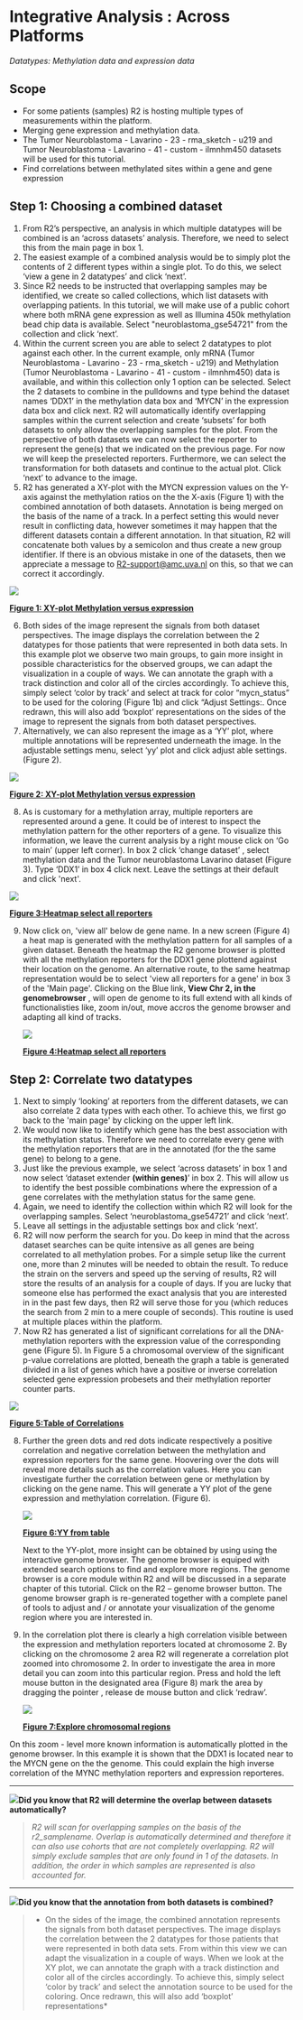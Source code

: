 
<a id="integrative_analysis_methylation"> </a>


Integrative Analysis : Across Platforms
===========================================

*Datatypes: Methylation data and expression data*


Scope
-----

- For some patients (samples)  R2 is hosting multiple types of measurements within the platform.
- Merging gene expression and methylation data.
- The Tumor Neuroblastoma - Lavarino - 23 - rma_sketch - u219 and Tumor Neuroblastoma - Lavarino - 41 - custom - ilmnhm450 datasets will be used for this tutorial.
- Find correlations between methylated sites within a gene and gene expression



Step 1: Choosing a combined dataset
-----

1.	From R2’s perspective, an analysis in which multiple datatypes will be combined is an ‘across datasets’ analysis. Therefore, we need to select this from the main page in box 1.
2.	The easiest example of a combined analysis would be to simply plot the contents of 2 different types within a single plot. To do this, we select ‘view a gene in 2 datatypes’ and click ‘next’.
3.	Since R2 needs to be instructed that overlapping samples may be identified, we create so called collections, which list datasets with overlapping patients. In this tutorial, we will make use of a public cohort where both mRNA gene expression as well as Illumina 450k methylation bead chip data is available.  Select "neuroblastoma_gse54721" from the collection and click ‘next’.
4.	Within the current screen you are able to select 2 datatypes to plot against each other. In the current example, only mRNA (Tumor Neuroblastoma - Lavarino - 23 - rma_sketch - u219) and Methylation (Tumor Neuroblastoma - Lavarino - 41 - custom - ilmnhm450) data is available, and within this collection only 1 option can be selected. Select the 2 datasets to combine in the pulldowns and type behind the dataset names   ‘DDX1’ in the methylation data box and ‘MYCN’ in the expression data box and click next. R2 will automatically identify overlapping samples within the current selection and create ‘subsets’ for both datasets to only allow the overlapping samples for the plot.   From the perspective of both datasets we can now select the reporter to represent the gene(s) that we indicated on the previous page.  For now we will keep the preselected reporters. Furthermore, we can select the transformation for both datasets and continue to the actual plot. Click ‘next’ to advance to the image.
5.	R2 has generated  a XY-plot with the MYCN expression values on the Y-axis against  the methylation ratios on the the X-axis (Figure 1) with the combined annotation of both datasets. Annotation is being merged on the basis of the name of a track. In a perfect setting this would never result in conflicting data, however sometimes it may happen that the different datasets contain a different annotation. In that situation, R2 will concatenate both values by a semicolon and thus create a new group identifier. If there is an obvious mistake in one of the datasets, then we appreciate a message to R2-support@amc.uva.nl on this, so that we can correct it accordingly.



![](_static/images/IntgrAnalysismeth/IntgrAnalysis_methexpr_viewagene.png)

[**Figure 1: XY-plot Methylation versus expression**](_static/images/IntgrAnalysismeth/IntgrAnalysis_methexpr_viewagene.png)

6.	Both sides of the image represent the signals from both dataset perspectives. The image displays the correlation between the 2 datatypes for those patients that were represented in both data sets.  In this example plot we  observe two main groups,  to gain more insight in  possible characteristics for the observed groups, we can adapt the visualization in a couple of ways.  We can annotate the graph with a track distinction and color all of the circles accordingly.  To achieve this, simply select ‘color by track’ and select  at track for color  “mycn_status”   to be used for the coloring (Figure 1b) and click “Adjust Settings:.  Once redrawn, this will also add ‘boxplot’ representations on the sides of the  image to represent the signals from both dataset perspectives.
7.	Alternatively, we can also represent the image as a ‘YY’ plot, where multiple annotations will be represented underneath the image.  In the adjustable settings menu, select ‘yy’ plot and click adjust able settings. (Figure 2).

![](_static/images/IntgrAnalysismeth/IntgrAnalysis_methexpr_YY.png)

[**Figure 2: XY-plot Methylation versus expression**](_static/images/IntgrAnalysismeth/IntgrAnalysis_methexpr_YY.png)

8.	As is customary for a methylation array, multiple reporters are represented around a gene. It could be of interest to inspect the methylation pattern for the other reporters of a gene. To visualize this information, we leave the current analysis by a right mouse click on  ‘Go to main’ (upper left corner). In box 2 click ‘change dataset’ , select methylation data  and the Tumor neuroblastoma Lavarino dataset (Figure 3). Type ‘DDX1’ in box 4 click next. Leave the settings at their default and click 'next'. 

![](_static/images/IntgrAnalysismeth/IntgrAnalysis_methexpr_heatmapc.png)
	
[**Figure 3:Heatmap select all reporters**](_static/images/IntgrAnalysismeth/IntgrAnalysis_methexpr_heatmapc.png)

9. Now click on, 'view all' below de gene name. In a new screen (Figure 4) a heat map is generated with the methylation pattern for all samples of a given dataset. Beneath the heatmap the R2 genome browser is plotted with all the methylation reporters for the DDX1 gene plottend against their location on the genome. An alternative route, to the same heatmap representation would be to select 'view all reporters for a gene' in box 3 of the 'Main page'. Clicking on the Blue link, **View Chr 2, in the genomebrowser** , will open de genome to its full extend with all kinds of functionalisties like, zoom in/out, move accros the genome browser and adapting all kind of tracks.

	![](_static/images/IntgrAnalysismeth/IntgrAnalysis_methexpr_heatmapd.png)

	[**Figure 4:Heatmap select all reporters**](_static/images/IntgrAnalysismeth/IntgrAnalysis_methexpr_heatmapd.png)


## Step 2: Correlate two datatypes

1.	Next to simply ‘looking’ at reporters from the different datasets, we can also correlate 2 data types with each other. To achieve this, we first go back to the 'main page' by clicking on the upper left link.
2.	We would now like to identify which gene has the best association with its methylation status. Therefore we need to correlate every gene with the methylation reporters that are in the annotated (for the the same gene) to belong to a gene.
3.	Just like the previous example, we select ‘across datasets’ in box 1 and now select ‘dataset extender **(within genes)**’ in box 2. This will allow us to identify the best possible combinations where the expression of a gene correlates with the methylation status for the same gene.
4.	Again, we need to identify the collection within which R2 will look for the overlapping samples. Select ‘neuroblastoma_gse54721’ and click ‘next’.
5.	Leave all settings in the adjustable settings box and click ‘next’.
6.	R2 will now perform the search for you. Do keep in mind that the across dataset searches can be quite intensive as all genes are being correlated to all methylation probes. For a simple setup like the current one, more than 2 minutes will be needed to obtain the result. To reduce the strain on the servers and speed up the serving of results, R2 will store the results of an analysis for a couple of days. If you are lucky that someone else has performed the exact analysis that you are interested in in the past few days, then R2 will serve those for you (which reduces the search from 2 min to a mere couple of seconds). This routine is used at multiple places within the platform.
7.	Now R2 has generated a list of significant correlations for all the DNA-methylation reporters with the expression value of the corresponding gene (Figure 5). In Figure 5 a chromosomal overview of the significant p-value correlations are plotted,  beneath the graph a table is generated divided  in a list of genes which  have a positive or inverse correlation selected gene expression probesets and their methylation reporter counter parts. 

![](_static/images/IntgrAnalysismeth/IntgrAnalysis_methexpr_withingenetable.png)

[**Figure 5:Table of Correlations**](_static/images/IntgrAnalysismeth/IntgrAnalysis_methexpr_withingenetable.png)

8. Further the green dots and red dots indicate respectively a positive correlation and negative correlation between the methylation and expression reporters for the same gene. Hoovering over the dots will reveal more details such as  the correlation values. Here you can investigate further the correlation between gene or methylation by clicking on the gene name. This will generate a YY plot of the gene expression and methylation correlation. (Figure 6).

	![](_static/images/IntgrAnalysismeth/IntgrAnalysis_methexpr_withingeneYY.png)
	
	[**Figure 6:YY from table**](_static/IntgrAnalysismeth/imagesIntgrAnalysis_methexpr_withingeneYY.png)

	Next to the YY-plot,  more insight can be obtained by using  using the interactive genome browser. The genome browser is equiped with extended search options to find and explore more regions. The genome browser is a core module within R2  and will be discussed in a separate chapter of this tutorial.    Click on the R2 – genome browser button. The genome browser graph is re-generated together with a complete panel of tools to adjust and / or annotate your visualization of the genome region where you are interested in. 

8. In the correlation plot there is clearly a high correlation visible between the expression and methylation reporters located at chromosome 2.  By clicking on the chromosome 2 area R2 will regenerate a correlation plot zoomed into chromosome 2.   In order to investigate the area in more detail you can zoom into this particular region. Press and hold the left mouse button in the designated area (Figure 8) mark the area by dragging the pointer , release de mouse button and click ‘redraw’.

	![](_static/images/IntgrAnalysismeth/IntgrAnalysis_methexpr_withingenegenbr.png)
	
	[**Figure 7:Explore chromosomal regions**](_static/images/IntgrAnalysismeth/IntgrAnalysis_methexpr_withingenegenbr.png)


On this zoom - level more known information is automatically plotted  in the  genome browser.   In this example it is shown that the DDX1 is located near to the MYCN gene on the the genome.  This could explain the high inverse correlation of the MYNC methylation reporters and expression reporteres.


---------
  ![](_static/images/R2d2_logo.png)**Did you know that R2 will determine the overlap between datasets automatically?**


> *R2 will scan for overlapping samples on the basis of the r2_samplename. Overlap is automatically determined and therefore it can also use cohorts that are not completely overlapping. R2 will simply exclude samples that are only found in 1 of the datasets. In addition, the order in which samples are represented is also accounted for.*

---------
  ![](_static/images/R2d2_logo.png)**Did you know that the annotation from both datasets is combined?**


> * On the sides of the image, the combined annotation represents the signals from both dataset perspectives. The image displays the correlation between the 2 datatypes for those patients that were represented in both data sets. From within this view we can adapt the visualization in a couple of ways. When we look at the XY plot, we can annotate the graph with a track distinction and color all of the circles accordingly. To achieve this, simply select ‘color by track’ and select the annotation source to be used for the coloring. Once redrawn, this will also add ‘boxplot’ representations*












